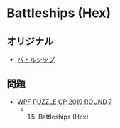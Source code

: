 # Battleships (Hex)

## オリジナル
- [バトルシップ](battleships.md)

## 問題
- [WPF PUZZLE GP 2019 ROUND 7](../questions/wpfpgp2019-7.md)
	- 15. Battleships (Hex)
